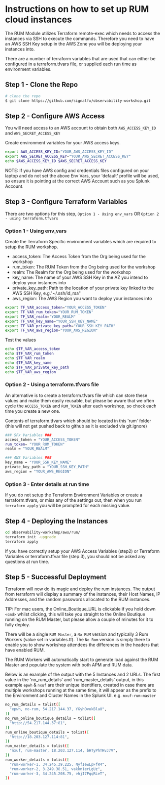 # Instructions on how to set up RUM cloud instances

The RUM Module utilizes Terraform remote-exec which needs to access the instances via SSH to execute the commands. Therefore you need to have an AWS SSH Key setup in the AWS Zone you will be deploying your instances into.

There are a number of terraform variables that are used that can either be configured in a terraform.tfvars file, or supplied each run time as environment variables.

## Step 1 - Clone the Repo

```bash
# clone the repo
$ git clone https://github.com/signalfx/observability-workshop.git
```

## Step 2 - Configure AWS Access

You will need access to an AWS account to obtain both `AWS_ACCESS_KEY_ID` and `AWS_SECRET_ACCESS_KEY`

Create environment variables for your AWS access keys.

```bash
export AWS_ACCESS_KEY_ID="YOUR_AWS_ACCESS_KEY_ID"
export AWS_SECRET_ACCESS_KEY="YOUR_AWS_SECRET_ACCESS_KEY"
echo $AWS_ACCESS_KEY_ID $AWS_SECRET_ACCESS_KEY
```

NOTE: If you have AWS config and credentials files configured on your laptop and do not set the above Env Vars, your 'default' profile will be used, so ensure it is pointing at the correct AWS Account such as you Splunk Account.

## Step 3 - Configure Terraform Variables

There are two options for this step, `Option 1 - Using env_vars` OR `Option 2 - using terraform.tfvars`

### Option 1 - Using env_vars

Create the Terraform Specific environment variables which are required to setup the RUM workshop.

- access_token: The Access Token from the Org being used for the workshop
- rum_token: The RUM Token from the Org being used for the workshop
- realm: The Realm for the Org being used for the workshop
- key_name: The name of your AWS SSH Key in the AZ you intend to deploy your instances into
- private_key_path: Path to the location of your private key linked to the AWS SSH Key, e.g."~/.ssh/id_rsa"
- aws_region: The AWS Region you want to deploy your instances into

```bash
export TF_VAR_access_token="YOUR_ACCESS_TOKEN"
export TF_VAR_rum_token="YOUR_RUM_TOKEN"
export TF_VAR_realm="YOUR_REALM"
export TF_VAR_key_name="YOUR_SSH_KEY_NAME"
export TF_VAR_private_key_path="YOUR_SSH_KEY_PATH"
export TF_VAR_aws_region="YOUR_AWS_REGION"
```

Test the values

```bash
echo $TF_VAR_access_token 
echo $TF_VAR_rum_token 
echo $TF_VAR_realm 
echo $TF_VAR_key_name 
echo $TF_VAR_private_key_path 
echo $TF_VAR_aws_region
```

### Option 2 - Using a terraform.tfvars file

An alternative is to create a terraform.tfvars file which can store these values and make them easily reusable, but please be aware that we often cycle the `ACCESS_TOKEN` and `RUM_TOKEN` after each workshop, so check each time you create a new one.

Contents of terraform.tfvars which should be located in this 'rum' folder (this will not get pushed back to github as it is excluded via git.ignore)

```bash
### SFx Variables ###
access_token = "YOUR_ACCESS_TOKEN"
rum_token= "YOUR_RUM_TOKEN"
realm = "YOUR_REALM"

### AWS Variables ###
key_name = "YOUR_SSH_KEY_NAME"
private_key_path = "YOUR_SSH_KEY_PATH"
aws_region = "YOUR_AWS_REGION"
```

### Option 3 - Enter details at run time

If you do not setup the Terraform Environment Variables or create a terraform.tfvars, or miss any of the settings out, then when you run `terraform apply` you will be prompted for each missing value.

## Step 4 - Deploying the Instances

```bash
cd observability-workshop/aws/rum/
terraform init -upgrade
terraform apply
```

If you have correctly setup your AWS Access Variables (step2) or Terraform Variables or terraform.tfvar file (step 3), you should not be asked any questions at run time.

## Step 5 - Successful Deployment

Terraform will now do its magic and deploy the rum instances.  The output from terraform will display a summary of the instances, their Host Names, IP Addresses, and the random passwords allocated to the RUM instances.

TIP: For mac users, the Online_Boutique_URL is clickable if you hold down `<cmd>` whilst clicking, this will take you straight to the Online Boutique running on the RUM Master, but please allow a couple of minutes for it to fully deploy.

There will be a single `RUM Master`, a `No RUM` version and typically 3 Rum Workers (value set in variables.tf).  The `No Rum` version is simply there to enable you to show workshop attendees the differences in the headers that have enabled RUM.

The RUM Workers will automatically start to generate load against the RUM Master and populate the system with both APM and RUM data.

Below is an example of the output with the 5 Instances and 2 URLs.  The first value in the 'no_rum_details' and 'rum_master_details' output, in this example `epwh` & `nxuf` are their unique identifiers, created in case there are multiple workshops running at the same time, it will appear as the prefix to the Environment and Cluster Names in the Splunk UI. e.g. `nxuf-rum-master`

```bash
no_rum_details = tolist([
  "epwh, no-rum, 54.217.144.37, YGyhOvukBlaU",
])
no_rum_online_boutique_details = tolist([
  "http://54.217.144.37:81",
])
rum_online_boutique_details = tolist([
  "http://18.203.127.114:81",
])
rum_master_details = tolist([
  "nxuf, rum-master, 18.203.127.114, bHTyPhTHvJ7V",
])
rum_worker_details = tolist([
  "rum-worker-1, 34.245.39.225, NyfIewLpFfR4",
  "rum-worker-2, 3.249.38.51, vakkn1erLgUz",
  "rum-worker-3, 34.245.208.75, ehjI7PqqRLeT",
])
```

